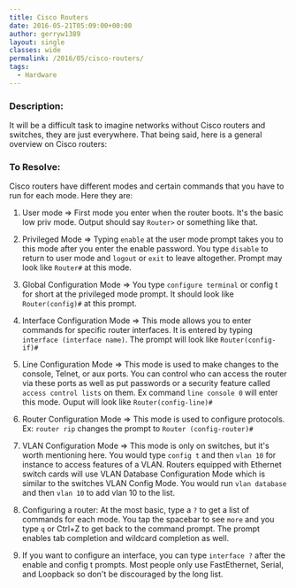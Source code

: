 ```yaml
---
title: Cisco Routers
date: 2016-05-21T05:09:00+00:00
author: gerryw1389
layout: single
classes: wide
permalink: /2016/05/cisco-routers/
tags:
  - Hardware
---
```

<!--more-->

### Description:

It will be a difficult task to imagine networks without Cisco routers and switches, they are just everywhere. That being said, here is a general overview on Cisco routers:

### To Resolve:

Cisco routers have different modes and certain commands that you have to run for each mode. Here they are:

1. User mode => First mode you enter when the router boots. It's the basic low priv mode. Output should say `Router>` or something like that.

2. Privileged Mode => Typing `enable` at the user mode prompt takes you to this mode after you enter the enable password. You type `disable` to return to user mode and `logout` or `exit` to leave altogether. Prompt may look like `Router#` at this mode.

3. Global Configuration Mode => You type `configure terminal` or config t for short at the privileged mode prompt. It should look like `Router(config)#` at this prompt.

4. Interface Configuration Mode => This mode allows you to enter commands for specific router interfaces. It is entered by typing `interface (interface name)`. The prompt will look like `Router(config-if)#`

5. Line Configuration Mode => This mode is used to make changes to the console, Telnet, or aux ports. You can control who can access the router via these ports as well as put passwords or a security feature called `access control lists` on them. Ex command `line console 0` will enter this mode. Ouput will look like `Router(config-line)#`

6. Router Configuration Mode => This mode is used to configure protocols. Ex: `router rip` changes the prompt to `Router (config-router)#`

7. VLAN Configuration Mode => This mode is only on switches, but it's worth mentioning here. You would type `config t` and then `vlan 10` for instance to access features of a VLAN. Routers equipped with Ethernet switch cards will use VLAN Database Configuration Mode which is similar to the switches VLAN Config Mode. You would run `vlan database` and then `vlan 10` to add vlan 10 to the list.

8. Configuring a router: At the most basic, type a `?` to get a list of commands for each mode. You tap the spacebar to see `more` and you type `q` or Ctrl+Z to get back to the command prompt. The prompt enables tab completion and wildcard completion as well.

10. If you want to configure an interface, you can type `interface ?` after the enable and config t prompts. Most people only use FastEthernet, Serial, and Loopback so don't be discouraged by the long list.